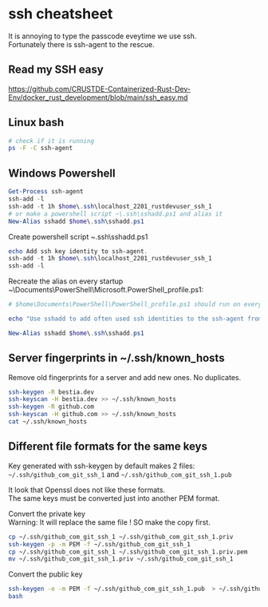 # ssh cheatsheet

It is annoying to type the passcode eveytime we use ssh.  
Fortunately there is ssh-agent to the rescue. 

## Read my SSH easy

<https://github.com/CRUSTDE-Containerized-Rust-Dev-Env/docker_rust_development/blob/main/ssh_easy.md>

## Linux bash

```bash
# check if it is running
ps -F -C ssh-agent
```

## Windows Powershell

```powershell
Get-Process ssh-agent
ssh-add -l
ssh-add -t 1h $home\.ssh\localhost_2201_rustdevuser_ssh_1
# or make a powershell script ~\.ssh\sshadd.ps1 and alias it
New-Alias sshadd $home\.ssh\sshadd.ps1
```

Create powershell script ~\.ssh\sshadd.ps1
 
```ps1
echo Add ssh key identity to ssh-agent.
ssh-add -t 1h $home\.ssh\localhost_2201_rustdevuser_ssh_1
ssh-add -l
```

Recreate the alias on every startup ~\Documents\PowerShell\Microsoft.PowerShell_profile.ps1:

```ps1
# $home\Documents\PowerShell\PowerShell_profile.ps1 should run on every startup

echo "Use sshadd to add often used ssh identities to the ssh-agent from $home\.ssh\sshadd.ps1."

New-Alias sshadd $home\.ssh\sshadd.ps1
```

## Server fingerprints in ~/.ssh/known_hosts

Remove old fingerprints for a server and add new ones. No duplicates.

```bash
ssh-keygen -R bestia.dev
ssh-keyscan -H bestia.dev >> ~/.ssh/known_hosts
ssh-keygen -R github.com
ssh-keyscan -H github.com >> ~/.ssh/known_hosts
cat ~/.ssh/known_hosts
```

## Different file formats for the same keys

Key generated with ssh-keygen by default makes 2 files:  
`~/.ssh/github_com_git_ssh_1` and 
`~/.ssh/github_com_git_ssh_1.pub`

It look that Openssl does not like these formats.  
The same keys must be converted just into another PEM format.

Convert the private key  
Warning: It will replace the same file ! SO make the copy first.

```bash
cp ~/.ssh/github_com_git_ssh_1 ~/.ssh/github_com_git_ssh_1.priv
ssh-keygen -p -m PEM -f ~/.ssh/github_com_git_ssh_1
cp ~/.ssh/github_com_git_ssh_1 ~/.ssh/github_com_git_ssh_1.priv.pem
mv ~/.ssh/github_com_git_ssh_1.priv ~/.ssh/github_com_git_ssh_1
```

Convert the public key

```bash
ssh-keygen -e -m PEM -f ~/.ssh/github_com_git_ssh_1.pub  > ~/.ssh/github_com_git_ssh_1.pub.pem
bash

